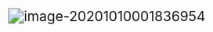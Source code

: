 <img src="C:\Users\78338\AppData\Roaming\Typora\typora-user-images\image-20201010001836954.png" alt="image-20201010001836954" style="zoom:200%;" />